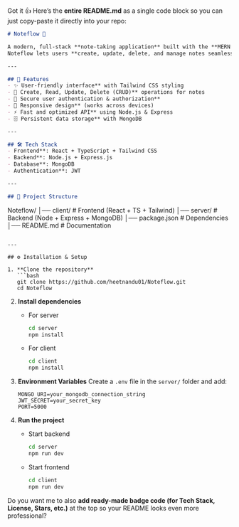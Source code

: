 Got it 👍 Here’s the **entire README.md** as a single code block so you can just copy-paste it directly into your repo:

```markdown
# Noteflow 📝  

A modern, full-stack **note-taking application** built with the **MERN stack**, **TypeScript**, and **Tailwind CSS**.  
Noteflow lets users **create, update, delete, and manage notes seamlessly** with a clean UI and powerful backend support.  

---

## 🚀 Features  
- ✨ User-friendly interface** with Tailwind CSS styling  
- 📌 Create, Read, Update, Delete (CRUD)** operations for notes  
- 🔐 Secure user authentication & authorization**  
- 📱 Responsive design** (works across devices)  
- ⚡ Fast and optimized API** using Node.js & Express  
- 🗄️ Persistent data storage** with MongoDB  

---

## 🛠️ Tech Stack  
- Frontend**: React + TypeScript + Tailwind CSS  
- Backend**: Node.js + Express.js  
- Database**: MongoDB  
- Authentication**: JWT  

---

## 📂 Project Structure  
```

Noteflow/
│── client/        # Frontend (React + TS + Tailwind)
│── server/        # Backend (Node + Express + MongoDB)
│── package.json   # Dependencies
│── README.md      # Documentation

````

---

## ⚙️ Installation & Setup  

1. **Clone the repository**  
   ```bash
   git clone https://github.com/heetnandu01/Noteflow.git
   cd Noteflow
````

2. **Install dependencies**

   * For server

     ```bash
     cd server
     npm install
     ```
   * For client

     ```bash
     cd client
     npm install
     ```

3. **Environment Variables**
   Create a `.env` file in the `server/` folder and add:

   ```env
   MONGO_URI=your_mongodb_connection_string
   JWT_SECRET=your_secret_key
   PORT=5000
   ```

4. **Run the project**

   * Start backend

     ```bash
     cd server
     npm run dev
     ```
   * Start frontend

     ```bash
     cd client
     npm run dev
     ```



Do you want me to also **add ready-made badge code (for Tech Stack, License, Stars, etc.)** at the top so your README looks even more professional?
```
